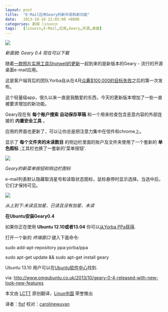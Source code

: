 ```yaml
---
layout: post
title:	"E-Mail应用Geary的新外观和新功能"
date:	2013-10-16 22:05:00 +0800 
categories:	新闻 linuxcn 
tags:	[linuxcn,E-Mail,应用,Geary,开源,桌面]
---
```



![](/Asserts/Images//attachment/album/201310/16/1418074qllosks2ylwljnl.png)


*新面貌: Geary 0.4 现在可以下载*


随着[一款照片实用工具Shotwell的更新](http://www.omgubuntu.co.uk/2013/10/shotwell-0-15-released-fixes-improvements)一起到来的是新版本的Geary - 流行的开源桌面e-mail应用。


这是客户端背后的团队Yorba自从在4月[众筹$100,000的目标失败](http://www.omgubuntu.co.uk/2013/04/geary-fundraiser-fails-at-half-way-mark)之后的第一次发布。


这个轻量级app，很久以来一直是我酷爱的东西，今天的更新版本增加了一些一直被要求增加的新功能。


Geary现在有 **每个账户搜索** **自动保存草稿** 和一个用来检查包含恶意内容的外部连接的 **内置安全工具** 。


应用的界面也更新了，可以让你总是把注意力集中在信件和chrome上。


显示了 **每个文件夹的未读数目** 的侧边栏里面的账户及文件夹使用了一个套新的 **单色图标** ;工具栏也换了一套新的'菜单按钮'.


![](/Asserts/Images//attachment/album/201310/16/141809pfqtf774fcqzz4ff.png) 


*Geary的新菜单按钮和侧边栏图标*


e-mail列表默认隐藏取消星号和读取状态图标，鼠标悬停时显示选择。当选中后，它们才保持可见。


 ![](/Asserts/Images//attachment/album/201310/16/141810g1xilv8sb58a8kvz.png)


*从上到下:未读且加星、已读且没有加星、未读*


**在Ubuntu安装Geary0.4**


如果你正在使用 **Ubuntu 12.10或者13.04** 你可以[从Yorba PPa获得](https://launchpad.net/%7Eyorba/+archive/ppa).


打开一个新的 *终端窗口* 键入下面命令:


sudo add-apt-repository ppa:yorba/ppa


sudo apt-get update && sudo apt-get install geary


 


Ubuntu 13.10 用户可以在[Ubuntu软件中心](apt://geary)找到.


 


via: <http://www.omgubuntu.co.uk/2013/10/geary-0-4-released-with-new-look-new-features>


本文由 [LCTT](https://github.com/LCTT/TranslateProject) 原创翻译，[Linux中国](http://linux.cn/portal.php) 荣誉推出


译者：[flsf](https://github.com/flsf) 校对：[carolinewuyan](http://github.com/carolinewuyan)
